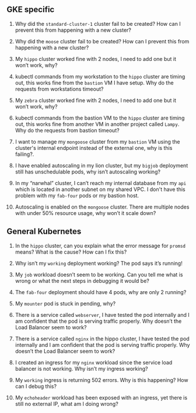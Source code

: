 ## GKE specific

1. Why did the `standard-cluster-1` cluster fail to be created? How can I prevent this from happening with a new cluster?

2. Why did the `moose` cluster fail to be created? How can I prevent this from happening with a new cluster?

3. My `hippo` cluster worked fine with 2 nodes, I need to add one but it won’t work, why?

4. kubectl commands from my workstation to the `hippo` cluster are timing out, this works fine from the `bastion` VM I have setup. Why do the requests from workstations timeout? 

3. My `zebra` cluster worked fine with 2 nodes, I need to add one but it won’t work, why?

4. kubectl commands from the bastion VM to the `hippo` cluster are timing out, this works fine from another VM in another project called `Lampy`. Why do the requests from bastion timeout? 

5. I want to manage my `mongoose` cluster from my `bastion` VM using the cluster's internal endpoint instead of the external one, why is this failing?.

6. I have enabled autoscaling in my lion cluster, but my `bigjob` deployment still has unschedulable pods, why isn’t autoscaling working?

7. In my “narwhal” cluster, I can’t reach my internal database from my `api` which is located in another subnet on my shared VPC. I don't have this problem with my `fab-four` pods or my bastion host.

8. Autoscaling is enabled on the `mongoose` cluster. There are multiple nodes with under 50% resource usage, why won’t it scale down?

## General Kubernetes

1. In the `hippo` cluster, can you explain what the error message for `promsd` means? What is the cause? How can I fix this?

2. Why isn’t my `working` deployment working? The pod says it’s running!

3. My `job` workload doesn’t seem to be working. Can you tell me what is wrong or what the next steps in debugging it would be?

4. The `fab-four` deployment should have 4 pods, why are only 2 running?

5. My `mounter` pod is stuck in pending, why?

6. There is a service called `webserver`, I have tested the pod internally and I am confident that the pod is serving traffic properly. Why doesn’t the Load Balancer seem to work?

7. There is a service called `nginx` in the hippo cluster, I have tested the pod internally and I am confident that the pod is serving traffic properly. Why doesn’t the Load Balancer seem to work?

8. I created an ingress for my `nginx` workload since the service load balancer is not working. Why isn’t my ingress working?

9. My `working` ingress is returning 502 errors. Why is this happening?  How can I debug this?

10. My `echoheader` workload has been exposed with an ingress, yet there is still no external IP, what am I doing wrong?
